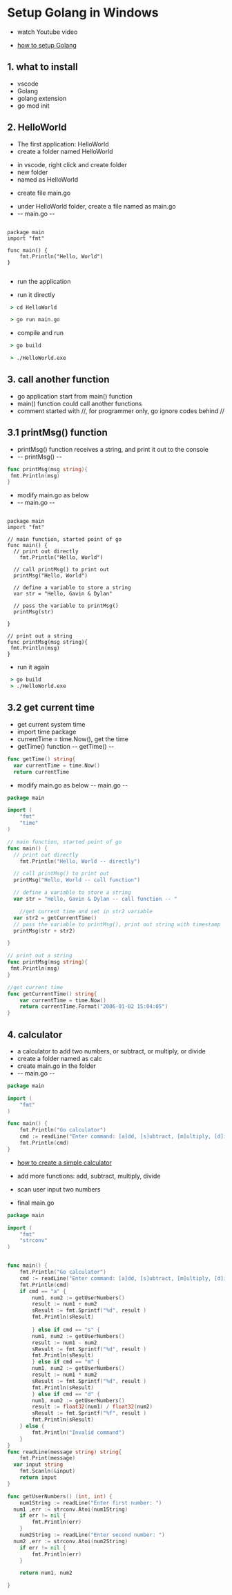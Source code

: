 # Setup Golang in Windows
* watch Youtube video
- [how to setup Golang](https://www.youtube.com/watch?v=1MXIGYrMk80)

## 1. what to install 
* vscode 
* Golang
* golang extension
* go mod init 

## 2. HelloWorld
* The first application: HelloWorld
* create a folder named HelloWorld
- in vscode, right click and create folder 
 - new folder 
  - named as HelloWorld
* create file main.go 
- under HelloWorld folder, create a file named as main.go 
- -- main.go --

```golang

package main
import "fmt"

func main() {
	fmt.Println("Hello, World")
}


```


* run the application 
- run it directly 

```cmd
 > cd HelloWorld

 > go run main.go 

```
- compile and run 

```cmd
 > go build

 > ./HelloWorld.exe 
```
## 3. call another function
* go application start from main() function 
* main() function could call another functions
* comment started with //, for programmer only, go ignore codes behind //
## 3.1 printMsg() function
* printMsg() function receives a string, and print it out to the console
* -- printMsg() --

```go
func printMsg(msg string){
 fmt.Println(msg)
}
```
* modify main.go as below
* -- main.go --

```golang

package main
import "fmt"

// main function, started point of go
func main() {
  // print out directly
	fmt.Println("Hello, World")

  // call printMsg() to print out 
  printMsg("Hello, World")

  // define a variable to store a string
  var str = "Hello, Gavin & Dylan"

  // pass the variable to printMsg()
  printMsg(str)

}

// print out a string 
func printMsg(msg string){
 fmt.Println(msg)
}

```

* run it again 

```cmd
 > go build 
 > ./HelloWorld.exe 
```

## 3.2 get current time 
* get current system time 
* import time package
* currentTime = time.Now(), get the time 
* getTime() function
-- getTime() --

```go
func getTime() string{
  var currentTime = time.Now()
  return currentTime
```

* modify main.go as below
-- main.go --

```go
package main

import (
	"fmt"
	"time"
)

// main function, started point of go
func main() {
  // print out directly
	fmt.Println("Hello, World -- directly")

  // call printMsg() to print out 
  printMsg("Hello, World -- call function")

  // define a variable to store a string
  var str = "Hello, Gavin & Dylan -- call function -- "

	//get current time and set in str2 variable
  var str2 = getCurrentTime()
  // pass the variable to printMsg(), print out string with timestamp
  printMsg(str + str2)

}

// print out a string 
func printMsg(msg string){
 fmt.Println(msg)
}

//get current time
func getCurrentTime() string{
	var currentTime = time.Now()
 	return currentTime.Format("2006-01-02 15:04:05")
}
```

## 4. calculator
* a calculator to add two numbers, or subtract, or multiply, or divide
* create a folder named as calc
* create main.go in the folder
* -- main.go --

```go
package main

import (
	"fmt"	
)

func main() {
	fmt.Println("Go calculator")
	cmd := readLine("Enter command: [a]dd, [s]ubtract, [m]ultiply, [d]ivide: ")
	fmt.Println(cmd)
}
```
* [how to create a simple calculator](https://www.youtube.com/watch?v=-GoCCBWGHhs)

* add more functions: add, subtract, multiply, divide
* scan user input two numbers 
* final main.go

```go
package main

import (
	"fmt"	
	"strconv"
)


func main() {
	fmt.Println("Go calculator")
	cmd := readLine("Enter command: [a]dd, [s]ubtract, [m]ultiply, [d]ivide: ")
	fmt.Println(cmd)
	if cmd == "a" {
		num1, num2 := getUserNumbers()
		result := num1 + num2
		sResult := fmt.Sprintf("%d", result )
		fmt.Println(sResult)
		
		} else if cmd == "s" {
		num1, num2 := getUserNumbers()
		result := num1 - num2
		sResult := fmt.Sprintf("%d", result )
		fmt.Println(sResult)
		} else if cmd == "m" {
		num1, num2 := getUserNumbers()
		result := num1 * num2
		sResult := fmt.Sprintf("%d", result )
		fmt.Println(sResult)
		} else if cmd == "d" {
		num1, num2 := getUserNumbers()
		result := float32(num1) / float32(num2)
		sResult := fmt.Sprintf("%f", result )
		fmt.Println(sResult)
	} else {
		fmt.Println("Invalid command")
	}
}
func readLine(message string) string{
	fmt.Print(message)
  var input string
	fmt.Scanln(&input)
	return input
}

func getUserNumbers() (int, int) {
	num1String := readLine("Enter first number: ")
  num1 ,err := strconv.Atoi(num1String)
	if err != nil {
		fmt.Println(err)
	}
	num2String := readLine("Enter second number: ")
  num2 ,err := strconv.Atoi(num2String)
	if err != nil {
		fmt.Println(err)
	}

	return num1, num2

}


```